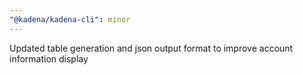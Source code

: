 ```yaml
---
"@kadena/kadena-cli": minor
---
```


Updated table generation and json output format to improve account information display
